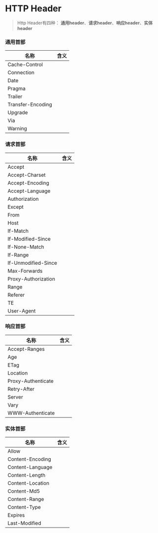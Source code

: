 # HTTP Header
> Http Header有四种： **通用header**、**请求header**、**响应header**、**实体header**

### 通用首部

|    名称              |     含义     |
| ------------------- | ----------- |
|   Cache-Control     |             |
|   Connection        |             |
|   Date              |             |
|   Pragma            |             |
|   Trailer           |             |
|   Transfer-Encoding |             |
|   Upgrade           |             |
|   Via               |             |
|   Warning           |             |


### 请求首部

|    名称                 |      含义     |
| ---------------------- | -----------   |
|    Accept              |               |
|    Accept-Charset      |               |
|    Accept-Encoding     |               |
|    Accept-Language     |               |
|    Authorization       |               |
|    Except              |               |
|    From                |               |
|    Host                |               |
|    If-Match            |               |
|    If-Modified-Since   |               |
|    If-None-Match       |               |
|    If-Range            |               |
|    If-Unmodified-Since |               |
|    Max-Forwards        |               |
|    Proxy-Authorization |               |
|    Range               |               |
|    Referer             |               |
|    TE                  |               |
|    User-Agent          |               |


### 响应首部

|    名称                 |      含义     |
| ---------------------- | -----------   |
|    Accept-Ranges       |   |
|    Age                 |   |
|    ETag                |   |
|    Location            |   |
|    Proxy-Authenticate  |   |
|    Retry-After         |   |
|    Server              |   |
|    Vary                |   |
|    WWW-Authenticate    |   |


### 实体首部

|    名称                 |      含义     |
| ---------------------- | -----------   |
|    Allow               |  |
|    Content-Encoding    |  |
|    Content-Language    |  |
|    Content-Length      |  |
|    Content-Location    |  |
|    Content-Md5         |  |
|    Content-Range       |  |
|    Content-Type        |  |
|    Expires             |  |
|    Last-Modified       |  |
